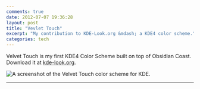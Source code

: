 ```yaml
---
comments: true
date: 2012-07-07 19:36:28
layout: post
title: "Vevlet Touch"
excerpt: "My contribution to KDE-Look.org &mdash; a KDE4 color scheme."
categories: tech
---
```


Velvet Touch is my first KDE4 Color Scheme built on top of Obsidian Coast. Download it at [kde-look.org](http://kde-look.org/content/show.php?content=144282).

![A screenshot of the Velvet Touch color scheme for KDE.](http://kde-look.org/CONTENT/content-pre1/144282-1.png)

---

